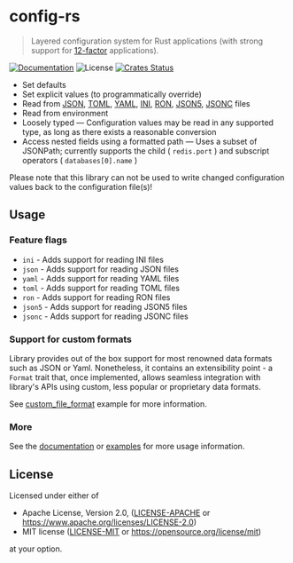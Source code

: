 # config-rs

> Layered configuration system for Rust applications (with strong support for [12-factor] applications).

[![Documentation](https://docs.rs/config/badge.svg)](https://docs.rs/config)
![License](https://img.shields.io/crates/l/config.svg)
[![Crates Status](https://img.shields.io/crates/d/config.svg)](https://crates.io/crates/config)

[12-factor]: https://12factor.net/config

 - Set defaults
 - Set explicit values (to programmatically override)
 - Read from [JSON], [TOML], [YAML], [INI], [RON], [JSON5], [JSONC] files
 - Read from environment
 - Loosely typed — Configuration values may be read in any supported type, as long as there exists a reasonable conversion
 - Access nested fields using a formatted path — Uses a subset of JSONPath; currently supports the child ( `redis.port` ) and subscript operators ( `databases[0].name` )

[JSON]: https://github.com/serde-rs/json
[TOML]: https://github.com/toml-lang/toml
[YAML]: https://github.com/Ethiraric/yaml-rust2
[INI]: https://github.com/zonyitoo/rust-ini
[RON]: https://github.com/ron-rs/ron
[JSON5]: https://github.com/callum-oakley/json5-rs
[JSONC]: https://github.com/dprint/jsonc-parser

Please note that this library can not be used to write changed configuration
values back to the configuration file(s)!

## Usage

### Feature flags

 - `ini` - Adds support for reading INI files
 - `json` - Adds support for reading JSON files
 - `yaml` - Adds support for reading YAML files
 - `toml` - Adds support for reading TOML files
 - `ron` - Adds support for reading RON files
 - `json5` - Adds support for reading JSON5 files
 - `jsonc` - Adds support for reading JSONC files

### Support for custom formats

Library provides out of the box support for most renowned data formats such as JSON or Yaml. Nonetheless, it contains an extensibility point - a `Format` trait that, once implemented, allows seamless integration with library's APIs using custom, less popular or proprietary data formats.

See [custom_file_format](https://github.com/rust-cli/config-rs/tree/main/examples/custom_file_format) example for more information.

### More

See the [documentation](https://docs.rs/config) or [examples](https://github.com/rust-cli/config-rs/tree/main/examples) for
more usage information.

## License

Licensed under either of

* Apache License, Version 2.0, ([LICENSE-APACHE](LICENSE-APACHE) or <https://www.apache.org/licenses/LICENSE-2.0>)
* MIT license ([LICENSE-MIT](LICENSE-MIT) or <https://opensource.org/license/mit>)

at your option.
